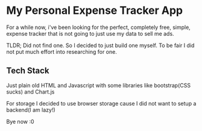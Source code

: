 # My Personal Expense Tracker App

For a while now, i've been looking for the perfect, completely free, simple, expense tracker that is not going to just use my data to sell me ads.

TLDR; Did not find one. So I decided to just build one myself.
To be fair I did not put much effort into researching for one.

## Tech Stack

Just plain old HTML and Javascript with some libraries like bootstrap(CSS sucks) and Chart.js

For storage I decided to use browser storage cause I did not want to setup a backend(I am lazy!)

Bye now :0